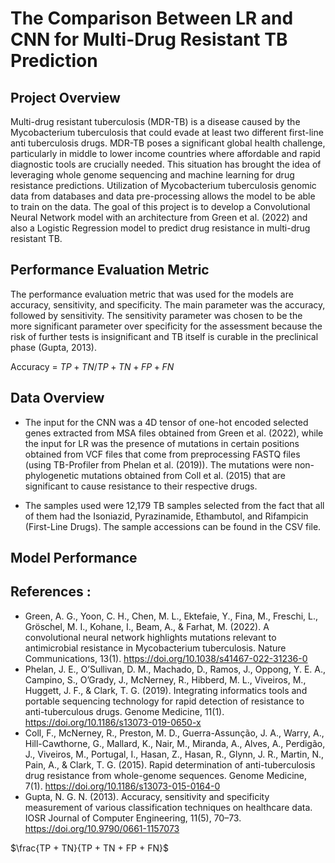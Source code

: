 # The Comparison Between LR and CNN for Multi-Drug Resistant TB Prediction

## Project Overview
Multi-drug resistant tuberculosis (MDR-TB) is a disease caused by the Mycobacterium tuberculosis that could evade at least two different first-line anti tuberculosis drugs. MDR-TB poses a significant global health challenge, particularly in middle to lower income countries where affordable and rapid diagnostic tools are crucially needed. This situation has brought the idea of leveraging whole genome sequencing and machine learning for drug resistance predictions. Utilization of Mycobacterium tuberculosis genomic data from databases and data pre-processing allows the model to be able to train on the data. The goal of this project is to develop a Convolutional Neural Network model with an architecture from Green et al. (2022) and also a Logistic Regression model to predict drug resistance in multi-drug resistant TB. 

## Performance Evaluation Metric
The performance evaluation metric that was used for the models are accuracy, sensitivity, and specificity. The main parameter was the accuracy, followed by sensitivity. The sensitivity parameter was chosen to be the more significant parameter over specificity for the assessment because the risk of further tests is insignificant and TB itself is curable in the preclinical phase (Gupta, 2013).

Accuracy = $TP + TN / TP + TN + FP + FN$

## Data Overview
- The input for the CNN was a 4D tensor of one-hot encoded selected genes extracted from MSA files obtained from Green et al. (2022), while the input for LR was the presence of mutations in certain positions obtained from VCF files that come from preprocessing FASTQ files (using TB-Profiler from Phelan et al. (2019)). The mutations were non-phylogenetic mutations obtained from Coll et al. (2015) that are significant to cause resistance to their respective drugs.
  
- The samples used were 12,179 TB samples selected from the fact that all of them had the Isoniazid, Pyrazinamide, Ethambutol, and Rifampicin (First-Line Drugs). The sample accessions can be found in the CSV file.

## Model Performance

## References : 

- Green, A. G., Yoon, C. H., Chen, M. L., Ektefaie, Y., Fina, M., Freschi, L., Gröschel, M. I., Kohane, I., Beam, A., & Farhat, M. (2022). A convolutional neural network highlights mutations relevant to antimicrobial resistance in Mycobacterium tuberculosis. Nature Communications, 13(1). https://doi.org/10.1038/s41467-022-31236-0
- Phelan, J. E., O’Sullivan, D. M., Machado, D., Ramos, J., Oppong, Y. E. A., Campino, S., O’Grady, J., McNerney, R., Hibberd, M. L., Viveiros, M., Huggett, J. F., & Clark, T. G. (2019). Integrating informatics tools and portable sequencing technology for rapid detection of resistance to anti-tuberculous drugs. Genome Medicine, 11(1). https://doi.org/10.1186/s13073-019-0650-x
- Coll, F., McNerney, R., Preston, M. D., Guerra-Assunção, J. A., Warry, A., Hill-Cawthorne, G., Mallard, K., Nair, M., Miranda, A., Alves, A., Perdigão, J., Viveiros, M., Portugal, I., Hasan, Z., Hasan, R., Glynn, J. R., Martin, N., Pain, A., & Clark, T. G. (2015). Rapid determination of anti-tuberculosis drug resistance from whole-genome sequences. Genome Medicine, 7(1). https://doi.org/10.1186/s13073-015-0164-0
- Gupta, N. G. N. (2013). Accuracy, sensitivity and specificity measurement of various classification techniques on healthcare data. IOSR Journal of Computer Engineering, 11(5), 70–73. https://doi.org/10.9790/0661-1157073 

$\frac{TP + TN}{TP + TN + FP + FN}$
